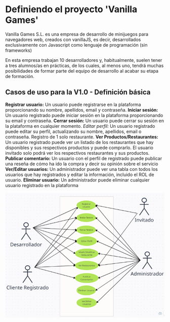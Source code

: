 # Definiendo el proyecto 'Vanilla Games'

Vanilla Games S.L. es una empresa de desarrollo de minijuegos para navegadores web, creados con vanillaJS, es decir, desarrollados exclusivamente con Javascript como lenguaje de programación (sin frameworks)

En esta empresa trabajan 10 desarrolladores y, habitualmente, suelen tener a tres alumnos/as en prácticas, de los cuales, al menos uno, tendrá muchas posibilidades de formar parte del equipo de desarrollo al acabar su etapa de formación.

## Casos de uso para la V1.0 - Definición básica​
**Registrar usuario:** Un usuario puede registrarse en la plataforma proporcionando su nombre, apellidos, email y contraseña.
**Iniciar sesión:** Un usuario registrado puede iniciar sesión en la plataforma proporcionando su email y contraseña.
**Cerrar sesión:** Un usuario puede cerrar su sesión en la plataforma en cualquier momento.
*Editar perfil:* Un usuario registrado puede editar su perfil, actualizando su nombre, apellidos, email o contraseña.
Registro de 1 solo restaurante.
**Ver Productos/Restaurantes:** Un usuario registrado puede ver un listado de los restaurantes que hay disponibles y sus respectivos productos y puede comprarlo. El usuario invitado solo podrá ver los respectivos restaurantes y sus productos.
**Publicar comentario:** Un usuario con el perfil de registrado puede publicar una reseña de cómo ha ido la compra y decir su opinión sobre el servicio
**Ver/Editar usuarios:** Un administrador puede ver una tabla con todos los usuarios que hay registrados y editar la información, incluido el ROL de usuario.
**Eliminar usuario:** Un administrador puede eliminar cualquier usuario registrado en la plataforma

![Imagen caso de uso](casoUso.png)
